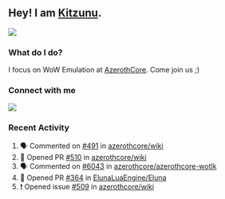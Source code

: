 ## Hey! I am [Kitzunu](https://Github.com/Kitzunu).

<!--- <a href="https://github-readme-stats.kitzunu.vercel.app/api?username=Kitzunu&show_icons=true&theme=dark">
  <img src="https://github-readme-stats.kitzunu.vercel.app/api?username=Kitzunu&show_icons=true&theme=dark" />
</a>
<a href="https://github-readme-stats.kitzunu.vercel.app/api?username=Kitzunu&show_icons=true&theme=dark">
  <img align="center" src="https://github-readme-stats.vercel.app/api/top-langs/?username=Kitzunu&layout=compact&theme=dark" />
</a> -->

<a href="https://metrics.lecoq.io/Kitzunu?template=classic&people=1&notable=1&people.limit=28&people.size=28&people.types=followers%2C%20following&people.thanks=Keader&people.identicons=false&people.shuffle=false&notable.repositories=true&config.timezone=Europe%2FStockholm">
  <img align="center" src="https://metrics.lecoq.io/Kitzunu?template=classic&people=1&notable=1&people.limit=28&people.size=28&people.types=followers%2C%20following&people.thanks=Keader&people.identicons=false&people.shuffle=false&notable.repositories=true&config.timezone=Europe%2FStockholm" />
</a>

### What do I do?

I focus on WoW Emulation at [AzerothCore](https://Github.com/AzerothCore). Come join us ;)

### Connect with me
[![](https://img.shields.io/badge/AzerothCore%20Discord-Connect%20with%20me!-green)](https://discord.com/invite/gkt4y2x)

### Recent Activity

<!--START_SECTION:activity-->
1. 🗣 Commented on [#491](https://github.com/azerothcore/wiki/issues/491) in [azerothcore/wiki](https://github.com/azerothcore/wiki)
2. 💪 Opened PR [#510](https://github.com/azerothcore/wiki/pull/510) in [azerothcore/wiki](https://github.com/azerothcore/wiki)
3. 🗣 Commented on [#6043](https://github.com/azerothcore/azerothcore-wotlk/issues/6043) in [azerothcore/azerothcore-wotlk](https://github.com/azerothcore/azerothcore-wotlk)
4. 💪 Opened PR [#364](https://github.com/ElunaLuaEngine/Eluna/pull/364) in [ElunaLuaEngine/Eluna](https://github.com/ElunaLuaEngine/Eluna)
5. ❗️ Opened issue [#509](https://github.com/azerothcore/wiki/issues/509) in [azerothcore/wiki](https://github.com/azerothcore/wiki)
<!--END_SECTION:activity-->
